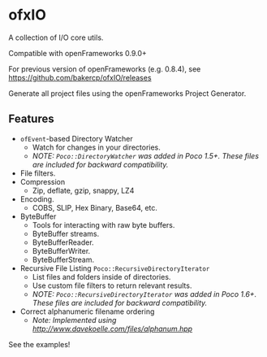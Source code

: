 ofxIO
=========

A collection of I/O core utils.

Compatible with openFrameworks 0.9.0+

For previous version of openFrameworks (e.g. 0.8.4), see https://github.com/bakercp/ofxIO/releases

Generate all project files using the openFrameworks Project Generator.

## Features
* `ofEvent`-based Directory Watcher
    * Watch for changes in your directories.
    * _NOTE: `Poco::DirectoryWatcher` was added in Poco 1.5+.  These files are included for backward compatibility._
* File filters.
* Compression
    * Zip, deflate, gzip, snappy, LZ4
* Encoding.
   * COBS, SLIP, Hex Binary, Base64, etc.
* ByteBuffer
    * Tools for interacting with raw byte buffers.
    * ByteBuffer streams.
    * ByteBufferReader.
    * ByteBufferWriter.
    * ByteBufferStream.
* Recursive File Listing `Poco::RecursiveDirectoryIterator`
    * List files and folders inside of directories.
    * Use custom file filters to return relevant results.
    * _NOTE: `Poco::RecursiveDirectoryIterator` was added in Poco 1.6+.  These files are included for backward compatibility._
* Correct alphanumeric filename ordering
    * _Note: Implemented using http://www.davekoelle.com/files/alphanum.hpp_

See the examples!
